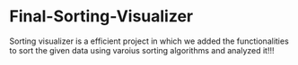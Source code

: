 # Final-Sorting-Visualizer
Sorting visualizer is a efficient project in which we added the functionalities to sort the given data using varoius sorting algorithms and analyzed it!!!
